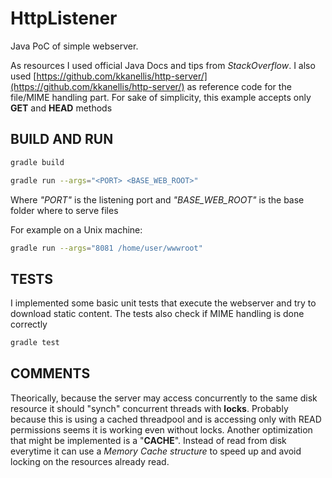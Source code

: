 # HttpListener

Java PoC of simple webserver.

As resources I used official Java Docs and tips from _StackOverflow_.
I also used [https://github.com/kkanellis/http-server/](https://github.com/kkanellis/http-server/) as reference code for the file/MIME handling part.
For sake of simplicity, this example accepts only **GET** and **HEAD** methods

## BUILD AND RUN

```bash
gradle build
```

```bash
gradle run --args="<PORT> <BASE_WEB_ROOT>"
```

Where _"PORT"_ is the listening port and _"BASE_WEB_ROOT"_ is the base folder where to serve files

For example on a Unix machine:

```bash
gradle run --args="8081 /home/user/wwwroot"
```

## TESTS

I implemented some basic unit tests that execute the webserver and try to download static content.
The tests also check if MIME handling is done correctly

```bash
gradle test
```

## COMMENTS

Theorically, because the server may access concurrently to the same disk resource it should "synch" concurrent threads with **locks**.
Probably because this is using a cached threadpool and is accessing only with READ permissions seems it is working even without locks.
Another optimization that might be implemented is a "**CACHE**". Instead of read from disk everytime it can use a _Memory Cache structure_ to speed up and avoid locking on the resources already read.
